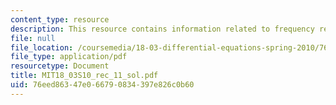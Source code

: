 ```yaml
---
content_type: resource
description: This resource contains information related to frequency response.
file: null
file_location: /coursemedia/18-03-differential-equations-spring-2010/76eed86347e066790834397e826c0b60_MIT18_03S10_rec_11_sol.pdf
file_type: application/pdf
resourcetype: Document
title: MIT18_03S10_rec_11_sol.pdf
uid: 76eed863-47e0-6679-0834-397e826c0b60
---
```

